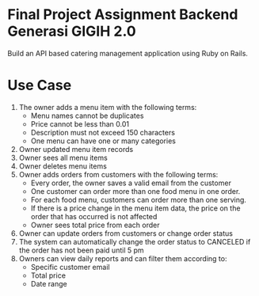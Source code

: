 # Final Project Assignment Backend Generasi GIGIH 2.0

Build an API based catering management application using Ruby on Rails.

# Use Case
1. The owner adds a menu item with the following terms:
    * Menu names cannot be duplicates
    * Price cannot be less than 0.01
    * Description must not exceed 150 characters
    * One menu can have one or many categories
2. Owner updated menu item records
3. Owner sees all menu items
4. Owner deletes menu items
5. Owner adds orders from customers with the following terms:
    * Every order, the owner saves a valid email from the customer
    * One customer can order more than one food menu in one order.
    * For each food menu, customers can order more than one serving.
    * If there is a price change in the menu item data, the price on the order that has occurred is not affected
    * Owner sees total price from each order
6. Owner can update orders from customers or change order status
7. The system can automatically change the order status to CANCELED if the order has not been paid until 5 pm
8. Owners can view daily reports and can filter them according to:
    * Specific customer email
    * Total price
    * Date range